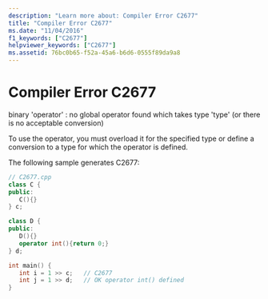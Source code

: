 ```yaml
---
description: "Learn more about: Compiler Error C2677"
title: "Compiler Error C2677"
ms.date: "11/04/2016"
f1_keywords: ["C2677"]
helpviewer_keywords: ["C2677"]
ms.assetid: 76bc0b65-f52a-45a6-b6d6-0555f89da9a8
---
```

# Compiler Error C2677

binary 'operator' : no global operator found which takes type 'type' (or there is no acceptable conversion)

To use the operator, you must overload it for the specified type or define a conversion to a type for which the operator is defined.

The following sample generates C2677:

```cpp
// C2677.cpp
class C {
public:
   C(){}
} c;

class D {
public:
   D(){}
   operator int(){return 0;}
} d;

int main() {
   int i = 1 >> c;   // C2677
   int j = 1 >> d;   // OK operator int() defined
}
```
